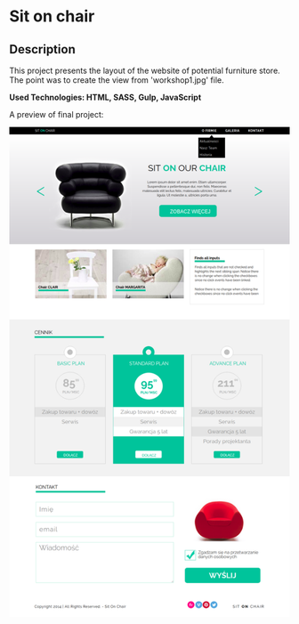 # Sit on chair

## Description
This project presents the layout of the website of potential furniture store. The point was to create the view from 'workshop1.jpg' file.

**Used Technologies: HTML, SASS, Gulp, JavaScript**

A preview of final project:

![screenshot](images/sit_on_chair%20screencapture1.png)